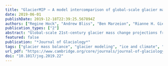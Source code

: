 ```yaml
---
title: "GlacierMIP – A model intercomparison of global-scale glacier mass-balance models and projections"
date: 2019-06-01
publishDate: 2019-12-18T22:39:25.567894Z
authors: ["Regine Hock", "Andrew Bliss", "Ben Marzeion", "Rianne H. Giesen", "Yukiko Hirabayashi", "Matthias Huss", "Valentina Radić", "Aimée B. A. Slangen"]
publication_types: ["2"]
abstract: "Global-scale 21st-century glacier mass change projections from six published global glacier models are systematically compared as part of the Glacier Model Intercomparison Project. In total 214 projections of annual glacier mass and area forced by 25 General Circulation Models (GCMs) and four Representative Concentration Pathways (RCP) emission scenarios and aggregated into 19 glacier regions are considered. Global mass loss of all glaciers (outside the Antarctic and Greenland ice sheets) by 2100 relative to 2015 averaged over all model runs varies from 18 ± 7% (RCP2.6) to 36 ± 11% (RCP8.5) corresponding to 94 ± 25 and 200 ± 44 mm sea-level equivalent (SLE), respectively. Regional relative mass changes by 2100 correlate linearly with relative area changes. For RCP8.5 three models project global rates of mass loss (multi-GCM means) of textgreater3 mm SLE per year towards the end of the century. Projections vary considerably between regions, and also among the glacier models. Global glacier mass changes per degree global air temperature rise tend to increase with more pronounced warming indicating that mass-balance sensitivities to temperature change are not constant. Differences in glacier mass projections among the models are attributed to differences in model physics, calibration and downscaling procedures, initial ice volumes and varying ensembles of forcing GCMs."
featured: false
publication: "*Journal of Glaciology*"
tags: ["glacier mass balance", "glacier modeling", "ice and climate", "mountain glaciers"]
url_pdf: "https://www.cambridge.org/core/journals/journal-of-glaciology/article/glaciermip-a-model-intercomparison-of-globalscale-glacier-massbalance-models-and-projections/30495AC402766F4A1D84007DA7A9F54B"
doi: "10.1017/jog.2019.22"
---
```


